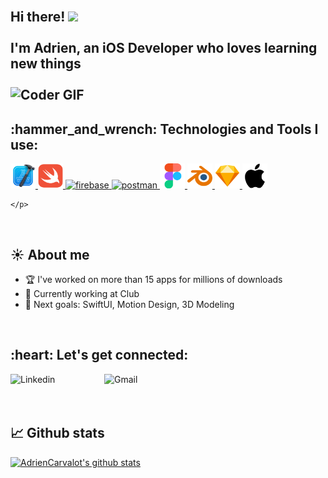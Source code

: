 <h2 align="left">
 <abc>
  <br>Hi there! <img src="https://user-images.githubusercontent.com/42378118/110234147-e3259600-7f4e-11eb-95be-0c4047144dea.gif" width="30"><br>
  <br>I'm Adrien, an iOS Developer who loves learning new things<br>
  <br>
    <img src="https://media.giphy.com/media/SWoSkN6DxTszqIKEqv/giphy.gif" alt="Coder GIF" width="500">
 </abc>
</h2> 
<h2 align="left">:hammer_and_wrench: Technologies and Tools I use:</h2>
<p align="left">
    <a href="https://developer.apple.com/xcode/" target="_blank"> <img src="https://github.com/devicons/devicon/blob/master/icons/xcode/xcode-original.svg" alt="html5" width="40" height="40"/> </a>
    <a href="https://www.apple.com/swift/" target="_blank"> <img src="https://github.com/devicons/devicon/blob/master/icons/swift/swift-original.svg" alt="express" width="40" height="40"/> </a>
 <a href="https://firebase.google.com/" target="_blank"> <img src="https://www.vectorlogo.zone/logos/firebase/firebase-icon.svg" alt="firebase" width="40" height="40"/> </a>
 <a href="https://www.postman.com/" target="_blank"> <img src="https://www.vectorlogo.zone/logos/getpostman/getpostman-icon.svg" alt="postman" width="40" height="40"/> </a>
 <a href="https://www.figma.com/" target="_blank"> <img src="https://github.com/devicons/devicon/blob/master/icons/figma/figma-original.svg" alt="figma" width="40" height="40"/> </a>
 <a href="https://www.blender.org" target="_blank"> <img src="https://github.com/devicons/devicon/blob/master/icons/blender/blender-original.svg" alt="blender" width="40" height="40"/> </a>
 <a href="https://www.sketch.com" target="_blank"> <img src="https://github.com/devicons/devicon/blob/master/icons/sketch/sketch-original.svg" alt="sketch" width="40" height="40"/> </a>
 <a href="https://www.apple.com/" target="_blank"> <img src="https://github.com/devicons/devicon/blob/master/icons/apple/apple-original.svg" alt="apple" width="40" height="40"/> </a>

    </p>
<br />
    
## :sunny: About me
- 🏆 I've worked on more than 15 apps for millions of downloads <br />
- 🎊 Currently working at Club <br />
- 🧡 Next goals: SwiftUI, Motion Design, 3D Modeling <br />
<br />

<h2 align="left">:heart: Let's get connected:</h2>

<a href="https://www.linkedin.com/in/adrien-carvalot-507694147/">
  <img align="left" alt="Linkedin" width="150" hight="100" src="https://github.com/Xx-Ashutosh-xX/Xx-Ashutosh-xX/blob/master/assets/icons/linkedin.png" />
<a href="mailto:adrien@takeoff-labs.com">
 <img align="left" alt="Gmail" width="130" hight="100" src="https://github.com/Xx-Ashutosh-xX/Xx-Ashutosh-xX/blob/master/assets/icons/gmail.png" />
</a>
<br />
<br />
<br />
 
## :chart_with_upwards_trend: Github stats

<!-- https://github.com/AdrienCarvalot/github-readme-stats -->
[![AdrienCarvalot's github stats](https://github-readme-stats.vercel.app/api?username=AdrienCarvalot&count_private=true&show_icons=false&theme=algolia&hide=stars,issues,contributed,request)](https://github.com/AdrienCarvalot/github-readme-stats)
